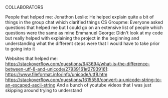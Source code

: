 COLLABORATORS

People that helped me:
Jonathon Leslie: He helped explain quite a bit of things in the group chat which clarified things
CS Groupme: Everyone asked questions that helped me but I could go on an extensive list of people which questions were the same as mine
Emmanuel George: Didn't look at my code but really helped with explaining the project in the beginning and understanding what the different steps were that I would have to take prior to going into it

Websites that helped me:
https://stackoverflow.com/questions/643694/what-is-the-difference-between-utf-8-and-unicode/27939161#27939161:
https://www.fileformat.info/info/unicode/utf8.htm
https://stackoverflow.com/questions/1615559/convert-a-unicode-string-to-an-escaped-ascii-string
And a bunch of youtube videos that I was just skipping around trying to understand
